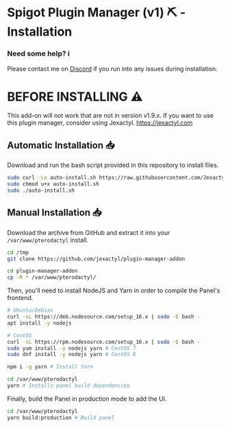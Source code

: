 # Spigot Plugin Manager (v1) ⛏️ - Installation

### Need some help? ℹ️
Please contact me on [Discord](https://discord.com/invite/qttGR4Z5Pk) if you run into any issues during installation.

# BEFORE INSTALLING ⚠️

This add-on will not work that are not in version v1.9.x. If you want to use this plugin manager, consider using Jexactyl. https://jexactyl.com

## Automatic Installation 📥

Download and run the bash script provided in this repository to install files.

```bash
sudo curl -Lo auto-install.sh https://raw.githubusercontent.com/Jexactyl/plugin-manager-addon/main/auto-install.sh
sudo chmod u+x auto-install.sh
sudo ./auto-install.sh
```

## Manual Installation 📥

Download the archive from GitHub and extract it into your `/var/www/pterodactyl` install.

```bash
cd /tmp
git clone https://github.com/jexactyl/plugin-manager-addon

cd plugin-manager-addon
cp -R * /var/www/pterodactyl/
```

Then, you'll need to install NodeJS and Yarn in order to compile the Panel's frontend.

```bash
# Ubuntu/Debian
curl -sL https://deb.nodesource.com/setup_16.x | sudo -E bash -
apt install -y nodejs

# CentOS
curl -sL https://rpm.nodesource.com/setup_16.x | sudo -E bash -
sudo yum install -y nodejs yarn # CentOS 7
sudo dnf install -y nodejs yarn # CentOS 8
```

```bash
npm i -g yarn # Install Yarn

cd /var/www/pterodactyl
yarn # Installs panel build dependencies
```

Finally, build the Panel in production mode to add the UI.

```bash
cd /var/www/pterodactyl
yarn build:production # Build panel
```
